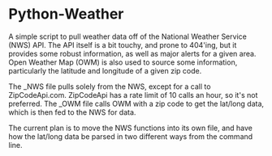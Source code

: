 # Python-Weather

A simple script to pull weather data off of the National Weather Service (NWS) API.  The API itself is a bit touchy, and prone to 404'ing, but it provides some robust information, as well as major alerts for a given area.  Open Weather Map (OWM) is also used to source some information, particularly the latitude and longitude of a given zip code.

The \_NWS file pulls solely from the NWS, except for a call to ZipCodeApi.com.  ZipCodeApi has a rate limit of 10 calls an hour, so it's not preferred.  The \_OWM file calls OWM with a zip code to get the lat/long data, which is then fed to the NWS for data.

The current plan is to move the NWS functions into its own file, and have how the lat/long data be parsed in two different ways from the command line.
